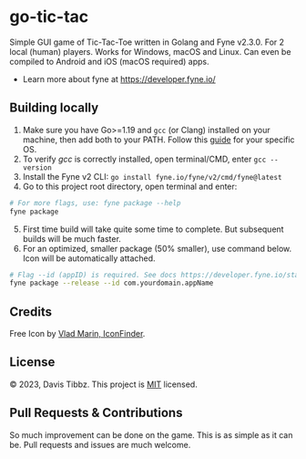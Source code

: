 # go-tic-tac

Simple GUI game of Tic-Tac-Toe written in Golang and Fyne v2.3.0. For 2 local (human) players. Works for Windows, macOS
and Linux. Can even be compiled to Android and iOS (macOS required) apps.

- Learn more about fyne at https://developer.fyne.io/

## Building locally

1. Make sure you have Go>=1.19 and `gcc` (or Clang) installed on your machine, then add both to your PATH. Follow
   this [guide](https://developer.fyne.io/started/#prerequisites) for your specific OS.
2. To verify *gcc* is correctly installed, open terminal/CMD, enter `gcc --version`
3. Install the Fyne v2 CLI: `go install fyne.io/fyne/v2/cmd/fyne@latest`
4. Go to this project root directory, open terminal and enter:

```bash
# For more flags, use: fyne package --help
fyne package
```

5. First time build will take quite some time to complete. But subsequent builds will be much faster.
6. For an optimized, smaller package (50% smaller), use command below. Icon will be automatically attached.

```bash
# Flag --id (appID) is required. See docs https://developer.fyne.io/started/distribution
fyne package --release --id com.yourdomain.appName
```

## Credits

Free Icon by [Vlad Marin, IconFinder](https://www.iconfinder.com/icons/190320/game_tac_tic_red_toe_icon).

## License

&copy; 2023, Davis Tibbz. This project is [MIT](LICENSE) licensed.

## Pull Requests & Contributions

So much improvement can be done on the game. This is as simple as it can be. Pull requests and issues are much welcome.

